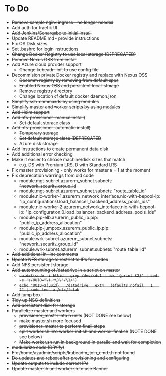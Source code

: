 # To Do
* ~~Remove sample nginx ingress - no longer needed~~
* Add auth for traefik UI
* ~~Add Jenkins/Sonarqube to initial install~~
* Update README.md - provide instructions
* Fix OS Disk sizes
* Set .bashrc for login instructions
* ~~Change Docker Registry to use local storage (DEPRECATED)~~
* ~~Remove Nexus OSS from install~~
* Add Azure cloud provider support
  * ~~Change kubeadm init to use config file~~
* Decommision private Docker registry and replace with Nexus OSS
  * ~~Decomm registry by removing from default apps~~
  * ~~Enabled Nexus OSS and persistent local-storage~~
  * Remove registry directory
  * Change location of default docker daemon.json
* ~~Simplify ssh-commands by using modules~~
* ~~Simplify master and worker scripts by using modules~~
* ~~Add Helm support~~
* ~~Add nfs-provisioner (manual install)~~
  * ~~Set default storage class~~
* ~~Add nfs-provisioner (automatic install)~~
  * ~~Temporary storage~~
  * ~~Set default storage class (DEPRECATED~~
  * Azure disk storage
* Add instructions to create permanent data disk
* Add additional error checking
* Make it easier to choose machine/disk sizes that match
  * e.g. DS with Premium LRS, D with Standard LRS
* Fix master provisioning - only works for master n = 1 at the moment
* Fix deprecation warnings from old code
  * ~~module.mgt-subnet.azurerm_subnet.subnets: "network_security_group_id~~
  * module.mgt-subnet.azurerm_subnet.subnets: "route_table_id"
  * module.nic-worker-1.azurerm_network_interface.nic-with-bepool-ip: "ip_configuration.0.load_balancer_backend_address_pools_ids"
  * module.nic-worker-2.azurerm_network_interface.nic-with-bepool-ip: "ip_configuration.0.load_balancer_backend_address_pools_ids"
  * module.pip-elb.azurerm_public_ip.pip: "public_ip_address_allocation"
  * module.pip-jumpbox.azurerm_public_ip.pip: "public_ip_address_allocation"
  * module.wrk-subnet.azurerm_subnet.subnets: "network_security_group_id"
  * module.wrk-subnet.azurerm_subnet.subnets: "route_table_id"
* ~~Add additional in-line comments~~
* ~~Update NFS storage to restrict to IPs for nodes~~
* ~~Add NFS persistent storage~~
* ~~Add automounting of /datadrive in a script on master~~
  * ~~`uuid=$(sudo -i blkid | grep /dev/sdc1 | awk '{print $2}' | sed -e 's/UUID="\(.*\)\"/\1/')`~~
  * ~~`echo "UUID=${uuid}   /datadrive   ext4   defaults,nofail   1   2" | sudo tee -a /etc/fstab`~~
* ~~Add jump box~~
* ~~Tidy up NSG definitions~~
* ~~Add persistent disk for storage~~
* ~~Parallelize master and workers~~
  * ~~provisioner_master into n units~~ (NOT DONE see below)
  * ~~make master.sh more focused~~
  * ~~provisioner_master to perform finall steps~~
  * ~~split worker.sh into worker-init.sh and worker-final.sh~~ (NOTE DONE see below)
  * ~~Make worker.sh run in background in parallel and wait for completion~~
* ~~modularize code (DRYify)~~
* ~~Fix /home/azadmin/scripts/kubeadm_join_cmd.sh not found~~
* ~~Do updates and reboot after provisioning and configuring~~
* ~~Update outputs to include correct IPs~~
* ~~Update master.sh and worker.sh to use Banner~~
